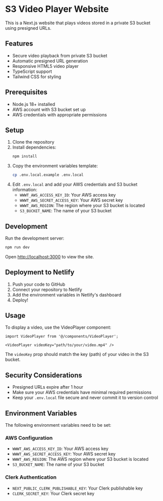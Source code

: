 # S3 Video Player Website

This is a Next.js website that plays videos stored in a private S3 bucket using presigned URLs.

## Features

- Secure video playback from private S3 bucket
- Automatic presigned URL generation
- Responsive HTML5 video player
- TypeScript support
- Tailwind CSS for styling

## Prerequisites

- Node.js 18+ installed
- AWS account with S3 bucket set up
- AWS credentials with appropriate permissions

## Setup

1. Clone the repository
2. Install dependencies:
   ```bash
   npm install
   ```
3. Copy the environment variables template:
   ```bash
   cp .env.local.example .env.local
   ```
4. Edit `.env.local` and add your AWS credentials and S3 bucket information:
   - `WWWT_AWS_ACCESS_KEY_ID`: Your AWS access key
   - `WWWT_AWS_SECRET_ACCESS_KEY`: Your AWS secret key
   - `WWWT_AWS_REGION`: The region where your S3 bucket is located
   - `S3_BUCKET_NAME`: The name of your S3 bucket

## Development

Run the development server:

```bash
npm run dev
```

Open [http://localhost:3000](http://localhost:3000) to view the site.

## Deployment to Netlify

1. Push your code to GitHub
2. Connect your repository to Netlify
3. Add the environment variables in Netlify's dashboard
4. Deploy!

## Usage

To display a video, use the VideoPlayer component:

```tsx
import VideoPlayer from '@/components/VideoPlayer';

<VideoPlayer videoKey="path/to/your/video.mp4" />
```

The `videoKey` prop should match the key (path) of your video in the S3 bucket.

## Security Considerations

- Presigned URLs expire after 1 hour
- Make sure your AWS credentials have minimal required permissions
- Keep your `.env.local` file secure and never commit it to version control

## Environment Variables

The following environment variables need to be set:

### AWS Configuration
- `WWWT_AWS_ACCESS_KEY_ID`: Your AWS access key
- `WWWT_AWS_SECRET_ACCESS_KEY`: Your AWS secret key
- `WWWT_AWS_REGION`: The AWS region where your S3 bucket is located
- `S3_BUCKET_NAME`: The name of your S3 bucket

### Clerk Authentication
- `NEXT_PUBLIC_CLERK_PUBLISHABLE_KEY`: Your Clerk publishable key
- `CLERK_SECRET_KEY`: Your Clerk secret key 